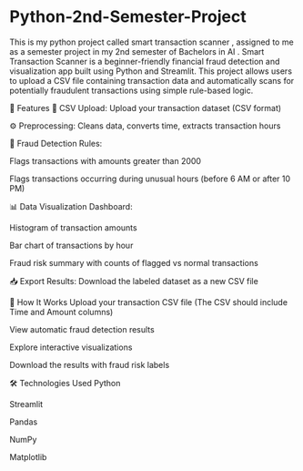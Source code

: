# Python-2nd-Semester-Project
This is my python project called smart transaction scanner , assigned to me as a semester project in my 2nd semester of Bachelors in AI . 
Smart Transaction Scanner is a beginner-friendly financial fraud detection and visualization app built using Python and Streamlit. This project allows users to upload a CSV file containing transaction data and automatically scans for potentially fraudulent transactions using simple rule-based logic.

🚀 Features
📂 CSV Upload: Upload your transaction dataset (CSV format)

⚙️ Preprocessing: Cleans data, converts time, extracts transaction hours

🧠 Fraud Detection Rules:

Flags transactions with amounts greater than 2000

Flags transactions occurring during unusual hours (before 6 AM or after 10 PM)

📊 Data Visualization Dashboard:

Histogram of transaction amounts

Bar chart of transactions by hour

Fraud risk summary with counts of flagged vs normal transactions

📥 Export Results: Download the labeled dataset as a new CSV file

📌 How It Works
Upload your transaction CSV file
(The CSV should include Time and Amount columns)

View automatic fraud detection results

Explore interactive visualizations

Download the results with fraud risk labels

🛠️ Technologies Used
Python

Streamlit

Pandas

NumPy

Matplotlib
